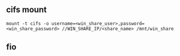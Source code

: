 ## cifs mount
```
mount -t cifs -o username=<win_share_user>,password=<win_share_password> //WIN_SHARE_IP/<share_name> /mnt/win_share
```

## fio

